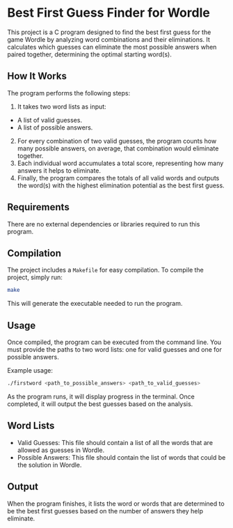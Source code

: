 # Best First Guess Finder for Wordle

This project is a C program designed to find the best first guess for the game Wordle by analyzing word combinations and their eliminations. It calculates which guesses can eliminate the most possible answers when paired together, determining the optimal starting word(s).

## How It Works

The program performs the following steps:
1. It takes two word lists as input:
  - A list of valid guesses.
  - A list of possible answers.
2. For every combination of two valid guesses, the program counts how many possible answers, on average, that combination would eliminate together.
3. Each individual word accumulates a total score, representing how many answers it helps to eliminate.
4. Finally, the program compares the totals of all valid words and outputs the word(s) with the highest elimination potential as the best first guess.

## Requirements

There are no external dependencies or libraries required to run this program.

## Compilation

The project includes a `Makefile` for easy compilation. To compile the project, simply run:

```bash
make
```

This will generate the executable needed to run the program.

## Usage

Once compiled, the program can be executed from the command line. You must provide the paths to two word lists: one for valid guesses and one for possible answers.

Example usage:
```bash
./firstword <path_to_possible_answers> <path_to_valid_guesses>
```

As the program runs, it will display progress in the terminal. Once completed, it will output the best guesses based on the analysis.

## Word Lists

- Valid Guesses: This file should contain a list of all the words that are allowed as guesses in Wordle.
- Possible Answers: This file should contain the list of words that could be the solution in Wordle.

## Output

When the program finishes, it lists the word or words that are determined to be the best first guesses based on the number of answers they help eliminate.
